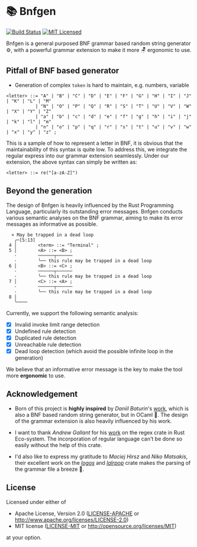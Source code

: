 # 📚 Bnfgen

[![Build Status][actions-badge]][actions-url]
[![MIT Licensed][mit-badge]][mit-url]

[actions-badge]: https://github.com/Devin-Yeung/bnfgen/actions/workflows/ci.yml/badge.svg?branch=master

[actions-url]: https://github.com/Devin-Yeung/bnfgen/actions/workflows/ci.yml

[mit-badge]: https://img.shields.io/badge/license-MIT-blue.svg

[mit-url]: https://github.com/Devin-Yeung/bnfgen/blob/master/LICENSE-MIT

Bnfgen is a general purposed BNF grammar based random string generator ⚙️,
with a powerful grammar extension to make it more 🪑 ergonomic to use.

## Pitfall of BNF based generator

- Generation of complex `token` is hard to maintain, e.g. numbers, variable

```text
<letter> ::= "A" | "B" | "C" | "D" | "E" | "F" | "G" | "H" | "I" | "J" | "K" | "L" | "M" 
           | "N" | "O" | "P" | "Q" | "R" | "S" | "T" | "U" | "V" | "W" | "X" | "Y" | "Z" 
           | "a" | "b" | "c" | "d" | "e" | "f" | "g" | "h" | "i" | "j" | "k" | "l" | "m" 
           | "n" | "o" | "p" | "q" | "r" | "s" | "t" | "u" | "v" | "w" | "x" | "y" | "z" ;
```

This is a sample of how to represent a letter in BNF, it is obvious that the maintainability of this syntax is quite
low.
To address this, we integrate the regular express into our grammar extension seamlessly.
Under our extension, the above syntax can simply be written as:

```text
<letter> ::= re("[a-zA-Z]")
```

## Beyond the generation

The design of Bnfgen is heavily influenced by the Rust Programming Language, particularly its outstanding error messages.
Bnfgen conducts various semantic analyses on the BNF grammar, aiming to make its error messages as informative as possible.

```text
  × May be trapped in a dead loop
   ╭─[5:13]
 4 │        <term> ::= "Terminal" ;
 5 │        <A> ::= <B> ;
   ·        ──────┬──────
   ·        ╰── this rule may be trapped in a dead loop
 6 │        <B> ::= <C> ;
   ·        ──────┬──────
   ·        ╰── this rule may be trapped in a dead loop
 7 │        <C> ::= <A> ;
   ·        ──────┬──────
   ·        ╰── this rule may be trapped in a dead loop
 8 │
   ╰────
```

Currently, we support the following semantic analysis:

- [x] Invalid invoke limit range detection
- [x] Undefined rule detection
- [x] Duplicated rule detection
- [x] Unreachable rule detection
- [x] Dead loop detection (which avoid the possible infinite loop in the generation)

We believe that an informative error message is the key to make the tool more __ergonomic__ to use.

## Acknowledgement

- Born of this project is __highly inspired__ by _Daniil Baturin_'s [work](https://github.com/dmbaturin/bnfgen),
  which is also a BNF based random string generator, but in OCaml 🐫.
  The design of the grammar extension is also heavily influenced by his work.

- I want to thank _Andrew Gallant_ for his [work](https://github.com/rust-lang/regex) on the regex crate in Rust
  Eco-system.
  The incorporation of regular language can't be done so easily without the help of this crate.

- I'd also like to express my gratitude to _Maciej Hirsz_ and _Niko Matsakis_,
  their excellent work on the _[logos](https://github.com/maciejhirsz/logos)_
  and _[lalrpop](https://github.com/maciejhirsz/logos)_ crate makes the parsing of the grammar file a breeze 🍃.

## License

Licensed under either of

* Apache License, Version 2.0
  ([LICENSE-APACHE](LICENSE-APACHE) or http://www.apache.org/licenses/LICENSE-2.0)
* MIT license
  ([LICENSE-MIT](LICENSE-MIT) or http://opensource.org/licenses/MIT)

at your option.